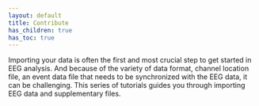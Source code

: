 ```yaml
---
layout: default
title: Contribute
has_children: true
has_toc: true
---
```

Importing your data is often the first and most crucial step to get started in EEG analysis. And because of the variety of data format, channel location file, an event data file that needs to be synchronized with the EEG data, it can be challenging. This series of tutorials guides you through importing EEG data and supplementary files. 